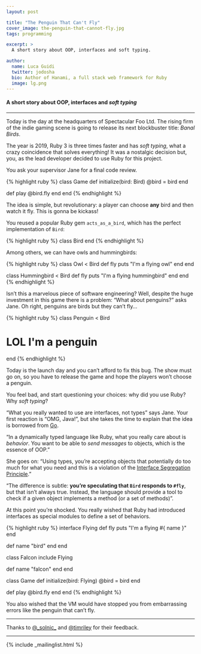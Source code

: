 ```yaml
---
layout: post

title: "The Penguin That Can't Fly"
cover_image: the-penguin-that-cannot-fly.jpg
tags: programming

excerpt: >
  A short story about OOP, interfaces and soft typing.

author:
  name: Luca Guidi
  twitter: jodosha
  bio: Author of Hanami, a full stack web framework for Ruby
  image: lg.png
---
```


#### A short story about OOP, interfaces and _soft typing_

---

Today is the day at the headquarters of Spectacular Foo Ltd. The rising firm of the indie gaming scene is going to release its next blockbuster title: _Banal Birds_.

The year is 2019, Ruby 3 is three times faster and has _soft typing_, what a crazy coincidence that solves everything! It was a nostalgic decision but, you, as the lead developer decided to use Ruby for this project.

You ask your supervisor Jane for a final code review.

{% highlight ruby %}
class Game
  def initialize(bird: Bird)
    @bird = bird
  end

  def play
    @bird.fly
  end
end
{% endhighlight %}

The idea is simple, but revolutionary: a player can choose **any** bird and then watch it fly. This is gonna be kickass!

You reused a popular Ruby gem `acts_as_a_bird`, which has the perfect implementation of `Bird`:

{% highlight ruby %}
class Bird
end
{% endhighlight %}

Among others, we can have owls and hummingbirds:

{% highlight ruby %}
class Owl < Bird
  def fly
    puts "I'm a flying owl"
  end
end

class Hummingbird < Bird
  def fly
    puts "I'm a flying hummingbird"
  end
end
{% endhighlight %}

Isn’t this a marvelous piece of software engineering? Well, despite the huge investment in this game there is a problem: “What about penguins?” asks Jane. Oh right, penguins are birds but they can’t fly…

{% highlight ruby %}
class Penguin < Bird
  # LOL I'm a penguin
end
{% endhighlight %}

Today is the launch day and you can’t afford to fix this bug. The show must go on, so you have to release the game and hope the players won’t choose a penguin.

You feel bad, and start questioning your choices: why did you use Ruby? Why _soft typing_?

“What you really wanted to use are interfaces, not types” says Jane. Your first reaction is “OMG, Java!”, but she takes the time to explain that the idea is borrowed from [Go](http://golangtutorials.blogspot.it/2011/06/interfaces-in-go.html).

“In a dynamically typed language like Ruby, what you really care about is _behavior_. You want to be able to _send messages_ to objects, which is the essence of OOP.”

She goes on: “Using types, you’re accepting objects that potentially do too much for what you need and this is a violation of the [Interface Segregation Principle](https://en.wikipedia.org/wiki/Interface_segregation_principle).”

“The difference is subtle: **you’re speculating that `Bird` responds to `#fly`**, but that isn’t always true. Instead, the language should provide a tool to check if a given object implements a method (or a set of methods)”.

At this point you’re shocked. You really wished that Ruby had introduced interfaces as special modules to define a set of behaviors.

{% highlight ruby %}
interface Flying
  def fly
    puts "I'm a flying #{ name }"
  end

  def name
    "bird"
  end
end

class Falcon
  include Flying

  def name
    "falcon"
  end
end

class Game
  def initialize(bird: Flying)
    @bird = bird
  end

  def play
    @bird.fly
  end
end
{% endhighlight %}

You also wished that the VM would have stopped you from embarrassing errors like the penguin that can’t fly.

<hr>

Thanks to [@\_solnic\_](https://twitter.com/_solnic_) and [@timriley](https://twitter.com/timriley) for their feedback.

<hr>

{% include _mailinglist.html %}
